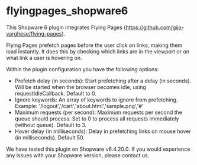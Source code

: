 # flyingpages_shopware6

This Shopware 6 plugin integrates Flying Pages (https://github.com/gijo-varghese/flying-pages).

Flying Pages prefetch pages before the user click on links, making them load instantly.
It does this by checking which links are in the viewport or on what link a user is hovering on.

Within the plugin configuration you have the following options:
- Prefetch delay (in seconds): Start prefetching after a delay (in seconds). Will be started when the browser becomes idle, using requestIdleCallback. Default to 0.
- Ignore keywords: An array of keywords to ignore from prefetching. Example: '/logout','/cart','about.html','sample.png','#'
- Maximum requests (per second): Maximum requests per second the queue should process. Set to 0 to process all requests immediately (without queue). Default to 3.
- Hover delay (in milliseconds): Delay in prefetching links on mouse hover (in milliseconds). Default 50.

We have tested this plugin on Shopware v6.4.20.0. If you would experience any issues with your Shopware version, please contact us.
